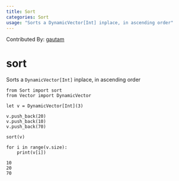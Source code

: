 ```yaml
---
title: Sort
categories: Sort
usage: "Sorts a DynamicVector[Int] inplace, in ascending order"
---
```

Contributed By: [gautam](https://github.com/gautam-e)

# sort

Sorts a `DynamicVector[Int]` inplace, in ascending order


```mojo
from Sort import sort
from Vector import DynamicVector

let v = DynamicVector[Int](3)

v.push_back(20)
v.push_back(10)
v.push_back(70)

sort(v)

for i in range(v.size):
    print(v[i])
```

    10
    20
    70


